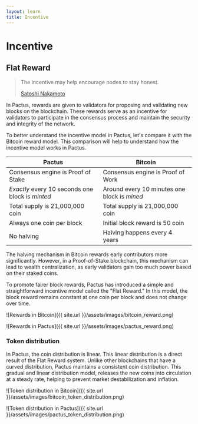 ```yaml
---
layout: learn
title: Incentive
---
```


# Incentive

## Flat Reward

> The incentive may help encourage nodes to stay honest.
>
> [Satoshi Nakamoto](https://bitcoin.org/bitcoin.pdf)

In Pactus, rewards are given to validators for proposing and validating new blocks on the blockchain.
These rewards serve as an incentive for validators to participate in the consensus process and
maintain the security and integrity of the network.

To better understand the incentive model in Pactus, let's compare it with the Bitcoin reward model.
This comparison will help to understand how the incentive model works in Pactus.

| Pactus                                           | Bitcoin                                      |
| ------------------------------------------------ | -------------------------------------------- |
| Consensus engine is Proof of Stake               | Consensus engine is Proof of Work            |
| _Exactly_ every 10 seconds one block is _minted_ | Around every 10 minutes one block is _mined_ |
| Total supply is 21,000,000 coin                  | Total supply is 21,000,000 coin              |
| Always one coin per block                        | Initial block reward is 50 coin              |
| No halving                                       | Halving happens every 4 years                |

The halving mechanism in Bitcoin rewards early contributors more significantly.
However, in a Proof-of-Stake blockchain, this mechanism can lead to wealth centralization,
as early validators gain too much power based on their staked coins.

To promote fairer block rewards, Pactus has introduced a simple and straightforward incentive model called the "Flat Reward."
In this model, the block reward remains constant at one coin per block and does not change over time.

![Rewards in Bitcoin]({{ site.url }}/assets/images/bitcoin_reward.png)

![Rewards in Pactus]({{ site.url }}/assets/images/pactus_reward.png)

### Token distribution

In Pactus, the coin distribution is linear. This linear distribution is a direct result of the Flat Reward system.
Unlike other blockchains that have a curved distribution, Pactus maintains a consistent coin distribution.
This gradual and linear distribution model, releases the new coins into circulation at a steady rate,
helping to prevent market destabilization and inflation.

![Token distribution in Bitcoin]({{ site.url }}/assets/images/bitcoin_token_distribution.png)

![Token distribution in Pactus]({{ site.url }}/assets/images/pactus_token_distribution.png)
